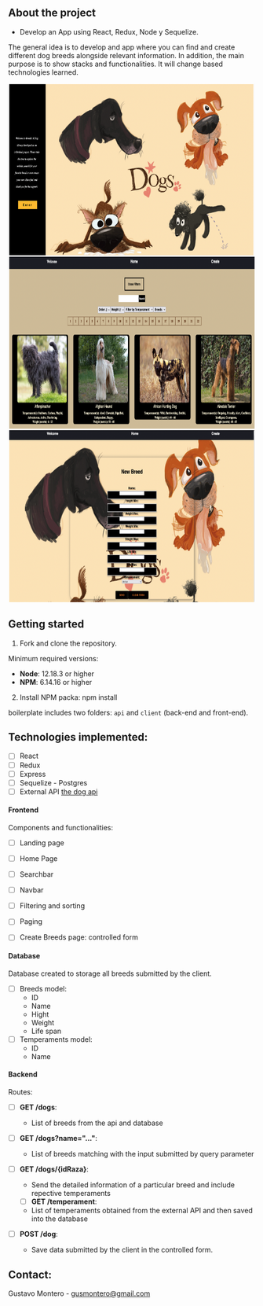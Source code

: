
## About the project

- Develop an App using React, Redux, Node y Sequelize.

The general idea is to develop and app where you can find and create different dog breeds alongside relevant information. In addition, the main purpose is to show stacks and functionalities. It will change based technologies learned.  


<div align="center">
     <img src="https://github.com/gamontero/PI-Dogs/blob/main/images/Screen%20Shot%202021-12-22%20at%2001.01.01.png" alt="Logo" width="500" height="350">
      <img src=https://github.com/gamontero/PI-Dogs/blob/main/images/Screen%20Shot%202021-12-22%20at%2001.02.53.png alt="Logo" width="500" height="350">
      <img src="https://github.com/gamontero/PI-Dogs/blob/main/images/Screen%20Shot%202021-12-22%20at%2001.03.19.png" alt="Logo" width="500" height="350">
</div>

## Getting started

 1. Fork and clone the repository. 

Minimum required versions:

 * __Node__: 12.18.3 or higher
 * __NPM__: 6.14.16 or higher

2. Install NPM packa: npm install 


boilerplate includes two folders: `api` and `client` (back-end and front-end).


## Technologies implemented:
- [ ] React
- [ ] Redux
- [ ] Express
- [ ] Sequelize - Postgres
- [ ] External API [the dog api](https://thedogapi.com/)

#### Frontend

Components and functionalities: 

- [ ] Landing page
- [ ] Home Page
- [ ] Searchbar
- [ ] Navbar 
- [ ] Filtering and sorting
- [ ] Paging 
- [ ] Create Breeds page: controlled form
 

#### Database

Database created to storage all breeds submitted by the client. 

- [ ] Breeds model:
  - ID 
  - Name 
  - Hight 
  - Weight
  - Life span
- [ ] Temperaments model: 
  - ID
  - Name

#### Backend

Routes: 

- [ ] __GET /dogs__:
  - List of breeds from the api and database
  
- [ ] __GET /dogs?name="..."__:
  - List of breeds matching with the input submitted by query parameter 
- [ ] __GET /dogs/{idRaza}__:
  - Send the detailed information of a particular breed and include repective temperaments
  - [ ] __GET /temperament__:
  - List of temperaments obtained from the external API and then saved into the database 
- [ ] __POST /dog__:
  - Save data submitted by the client in the controlled form. 

## Contact: 

Gustavo Montero - gusmontero@gmail.com
